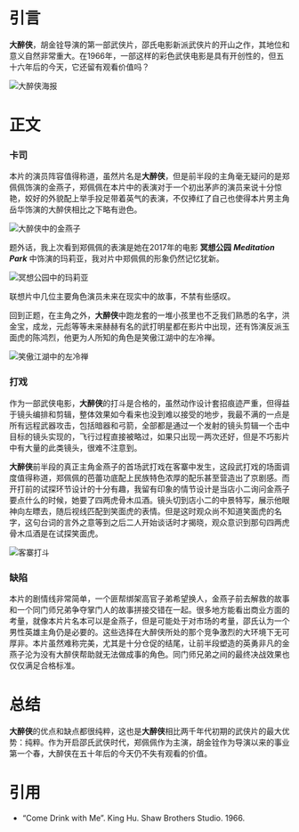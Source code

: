 # 引言

**大醉侠**，胡金铨导演的第一部武侠片，邵氏电影新派武侠片的开山之作，其地位和意义自然非常重大。在1966年，一部这样的彩色武侠电影是具有开创性的，但五十六年后的今天，它还留有观看价值吗？

![大醉侠海报](https://cdn.jsdelivr.net/gh/MarcusPierce/image-hosting-service@main/uPic/Cb6djD.jpg)

# 正文

### 卡司

本片的演员阵容值得称道，虽然片名是**大醉侠**，但是前半段的主角毫无疑问的是郑佩佩饰演的金燕子，郑佩佩在本片中的表演对于一个初出茅庐的演员来说十分惊艳，姣好的外貌配上举手投足带着英气的表演，不仅捧红了自己也使得本片男主角岳华饰演的大醉侠相比之下略有逊色。

![大醉侠中的金燕子](https://cdn.jsdelivr.net/gh/MarcusPierce/image-hosting-service@main/uPic/XaF75S.jpg)

题外话，我上次看到郑佩佩的表演是她在2017年的电影 **冥想公园** ***Meditation Park*** 中饰演的玛莉亚，我对片中郑佩佩的形象仍然记忆犹新。

![冥想公园中的玛莉亚](https://cdn.jsdelivr.net/gh/MarcusPierce/image-hosting-service@main/uPic/zoQL85.jpg)

联想片中几位主要角色演员未来在现实中的故事，不禁有些感叹。

回到正题，在主角之外，**大醉侠**中跑龙套的一堆小孩里也不乏我们熟悉的名字，洪金宝，成龙，元彪等等未来赫赫有名的武打明星都在影片中出现，还有饰演反派玉面虎的陈鸿烈，他更为人所知的角色是笑傲江湖中的左冷禅。

![笑傲江湖中的左冷禅](https://cdn.jsdelivr.net/gh/MarcusPierce/image-hosting-service@main/uPic/jsuuK7.jpg)

### 打戏

作为一部武侠电影，**大醉侠**的打斗是合格的，虽然动作设计套招痕迹严重，但得益于镜头编排和剪辑，整体效果如今看来也没到难以接受的地步，我最不满的一点是所有远程武器攻击，包括暗器和弓箭，全部都是通过一个发射的镜头剪辑一个击中目标的镜头实现的，飞行过程直接被略过，如果只出现一两次还好，但是不巧影片中有大量的此类镜头，很难不注意到。

**大醉侠**前半段的真正主角金燕子的首场武打戏在客寨中发生，这段武打戏的场面调度值得称道，郑佩佩的芭蕾功底配上民族特色浓厚的配乐甚至营造出了京剧感。而开打前的试探环节设计的十分有趣，我留有印象的情节设计是当店小二询问金燕子要点什么的时候，她要了四两虎骨木瓜酒。镜头切到店小二的中景特写，展示他眼神向左瞟去，随后视线匹配到笑面虎的表情。但是这时观众尚不知道笑面虎的名字，这句台词的言外之意等到之后二人开始谈话时才揭晓，观众意识到那句四两虎骨木瓜酒是在试探笑面虎。

![客寨打斗](https://cdn.jsdelivr.net/gh/MarcusPierce/image-hosting-service@main/uPic/%E6%88%AA%E5%B1%8F2022-01-16%2002.00.43.png)

### 缺陷

本片的剧情线非常简单，一个匪帮绑架高官子弟希望换人，金燕子前去解救的故事和一个同门师兄弟争夺掌门人的故事拼接交错在一起。很多地方能看出商业方面的考量，就像本片片名本可以是金燕子，但是可能处于对市场的考量，邵氏认为一个男性英雄主角仍是必要的。这些选择在大醉侠所处的那个竞争激烈的大环境下无可厚非。本片虽然难称完美，尤其是十分仓促的结尾，让前半段塑造的英勇非凡的金燕子沦为没有大醉侠帮助就无法做成事的角色。同门师兄弟之间的最终决战效果也仅仅满足合格标准。

# 总结

**大醉侠**的优点和缺点都很纯粹，这也是**大醉侠**相比两千年代初期的武侠片的最大优势：纯粹。作为开启邵氏武侠时代，郑佩佩作为主演，胡金铨作为导演以来的事业第一个春，大醉侠在五十年后的今天仍不失有观看的价值。

# 引用

- “Come Drink with Me”. King Hu. Shaw Brothers Studio. 1966.
